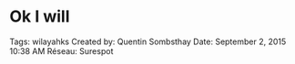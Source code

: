 # Ok I will

Tags: wilayahks
Created by: Quentin Sombsthay
Date: September 2, 2015 10:38 AM
Réseau: Surespot